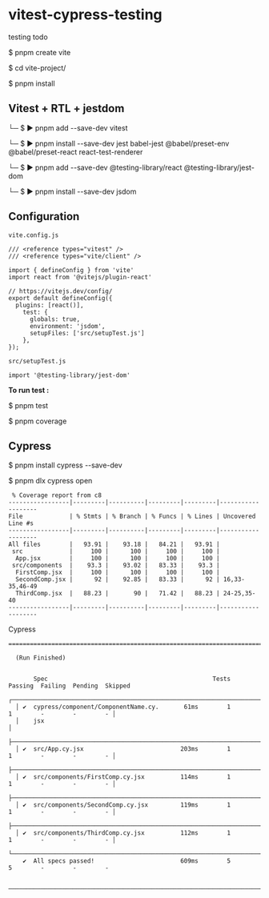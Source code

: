# vitest-cypress-testing

testing todo

$ pnpm create vite

$ cd vite-project/

$ pnpm install

## Vitest + RTL + jestdom

└─ $ ▶ pnpm add --save-dev vitest

└─ $ ▶ pnpm install --save-dev jest babel-jest @babel/preset-env @babel/preset-react react-test-renderer

└─ $ ▶ pnpm add --save-dev @testing-library/react @testing-library/jest-dom

└─ $ ▶ pnpm install --save-dev jsdom

## Configuration

```
vite.config.js

/// <reference types="vitest" />
/// <reference types="vite/client" />

import { defineConfig } from 'vite'
import react from '@vitejs/plugin-react'

// https://vitejs.dev/config/
export default defineConfig({
  plugins: [react()],
    test: {
      globals: true,
      environment: 'jsdom',
      setupFiles: ['src/setupTest.js']
    },
});
```

```
src/setupTest.js

import '@testing-library/jest-dom'
```

**To run test :**

$ pnpm test

$ pnpm coverage

## Cypress

$ pnpm install cypress --save-dev

$ pnpm dlx cypress open

```
 % Coverage report from c8
-----------------|---------|----------|---------|---------|-------------------
File             | % Stmts | % Branch | % Funcs | % Lines | Uncovered Line #s 
-----------------|---------|----------|---------|---------|-------------------
All files        |   93.91 |    93.18 |   84.21 |   93.91 |                   
 src             |     100 |      100 |     100 |     100 |                   
  App.jsx        |     100 |      100 |     100 |     100 |                   
 src/components  |    93.3 |    93.02 |   83.33 |    93.3 |                   
  FirstComp.jsx  |     100 |      100 |     100 |     100 |                   
  SecondComp.jsx |      92 |    92.85 |   83.33 |      92 | 16,33-35,46-49    
  ThirdComp.jsx  |   88.23 |       90 |   71.42 |   88.23 | 24-25,35-40       
-----------------|---------|----------|---------|---------|-------------------
```

Cypress

```
====================================================================================================

  (Run Finished)


       Spec                                              Tests  Passing  Failing  Pending  Skipped  
  ┌────────────────────────────────────────────────────────────────────────────────────────────────┐
  │ ✔  cypress/component/ComponentName.cy.       61ms        1        1        -        -        - │
  │    jsx                                                                                         │
  ├────────────────────────────────────────────────────────────────────────────────────────────────┤
  │ ✔  src/App.cy.jsx                           203ms        1        1        -        -        - │
  ├────────────────────────────────────────────────────────────────────────────────────────────────┤
  │ ✔  src/components/FirstComp.cy.jsx          114ms        1        1        -        -        - │
  ├────────────────────────────────────────────────────────────────────────────────────────────────┤
  │ ✔  src/components/SecondComp.cy.jsx         119ms        1        1        -        -        - │
  ├────────────────────────────────────────────────────────────────────────────────────────────────┤
  │ ✔  src/components/ThirdComp.cy.jsx          112ms        1        1        -        -        - │
  └────────────────────────────────────────────────────────────────────────────────────────────────┘
    ✔  All specs passed!                        609ms        5        5        -        -        -  


───────────────────────────────────────────────────────────────────────────────────────────────────────
```